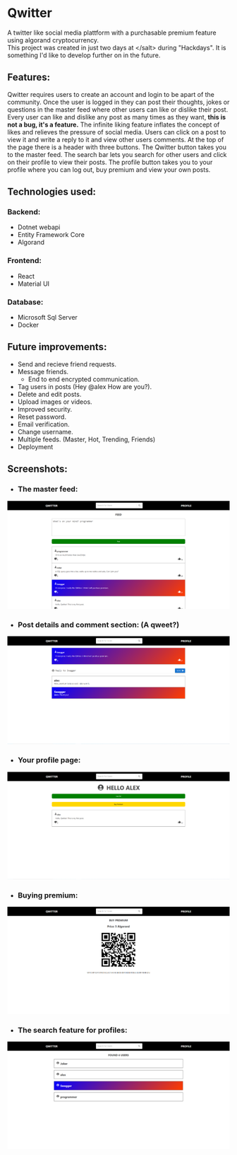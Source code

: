 # Qwitter
A twitter like social media plattform with a purchasable premium feature using algorand cryptocurrency.<br> 
This project was created in just two days at &lt;/salt&gt; during "Hackdays". It is something I'd like to develop further on in the future.

## Features:
Qwitter requires users to create an account and login to be apart of the community. Once the user is logged in they can post their thoughts, jokes or questions in the master feed where other users can like or dislike their post. Every user can like and dislike any post as many times as they want, <b>this is not a bug, it's a feature.</b> The infinite liking feature inflates the concept of likes and relieves the pressure of social media. Users can click on a post to view it and write a reply to it and view other users comments. At the top of the page there is a header with three buttons. The Qwitter button takes you to the master feed. The search bar lets you search for other users and click on their profile to view their posts. The profile button takes you to your profile where you can log out, buy premium and view your own posts.

## Technologies used:
### Backend:
- Dotnet webapi
- Entity Framework Core
- Algorand
### Frontend:
- React
- Material UI
### Database:
- Microsoft Sql Server
- Docker

## Future improvements:
- Send and recieve friend requests.
- Message friends.
    - End to end encrypted communication.
- Tag users in posts (Hey @alex How are you?).
- Delete and edit posts.
- Upload images or videos.
- Improved security.
- Reset password.
- Email verification.
- Change username.
- Multiple feeds. (Master, Hot, Trending, Friends)
- Deployment


## Screenshots:
- ### The master feed:
![The master feed](/img/home.PNG?raw=true "The master feed")
- ### Post details and comment section: (A qweet?)
![A post](/img/comments.PNG?raw=true "A post")
- ### Your profile page:
![Your profile](/img/profile.PNG?raw=true "Your profile")
- ### Buying premium:
![Buying premium](/img/buy_premium.PNG?raw=true "Buying premium")
- ### The search feature for profiles:
![Search for profiles](/img/users.PNG?raw=true "Search for profiles")